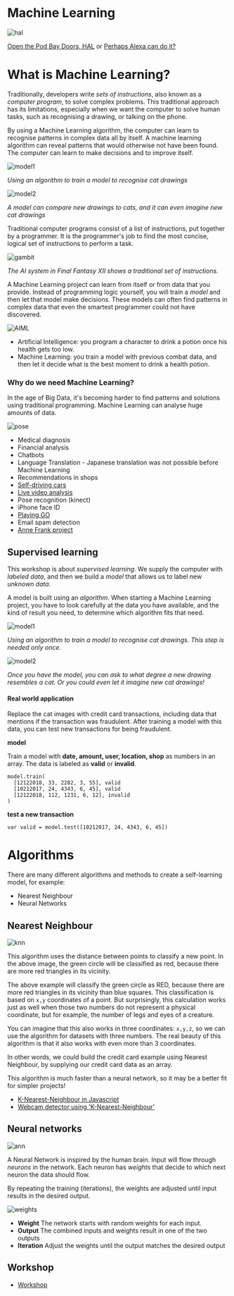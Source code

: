 # Machine Learning

![hal](../images/hal.png)

[Open the Pod Bay Doors, HAL](https://www.youtube.com/watch?v=ARJ8cAGm6JE) or [Perhaps Alexa can do it?](https://www.youtube.com/watch?v=OpFIW9WoH3E)


# <a name="introduction"></a>What is Machine Learning?

Traditionally, developers write *sets of instructions*, also known as a *computer program*, to solve complex problems. This traditional approach has its limitations, especially when we want the computer to solve human tasks, such as recognising a drawing, or talking on the phone.

By using a Machine Learning algorithm, the computer can learn to recognise patterns in complex data all by itself. A machine learning algorithm can reveal patterns that would otherwise not have been found. The computer can learn to make decisions and to improve itself.

![model1](../images/model1.png)

*Using an algorithm to train a model to recognise cat drawings*

![model2](../images/model2.png)

*A model can compare new drawings to cats, and it can even imagine new cat drawings*

Traditional computer programs consist of a list of instructions, put together by a programmer. It is the programmer's job to find the most concise, logical set of instructions to perform a task. 

![gambit](../images/logic.png)

*The AI system in Final Fantasy XII shows a traditional set of instructions.*

A Machine Learning project can learn from itself or from data that you provide. Instead of programming logic yourself, you will train a *model* and then let that model make decisions. These models can often find patterns in complex data that even the smartest programmer could not have discovered. 

![AIML](../images/aiml.png)

- Artificial Intelligence: you program a character to drink a potion once his health gets too low.
- Machine Learning: you train a model with previous combat data, and then let it decide what is the best moment to drink a health potion.

### Why do we need Machine Learning?

In the age of Big Data, it's becoming harder to find patterns and solutions using traditional programming. Machine Learning can analyse huge amounts of data.

![pose](../images/pose.png)

- Medical diagnosis
- Financial analysis 
- Chatbots
- Language Translation - Japanese translation was not possible before Machine Learning
- Recommendations in shops
- [Self-driving cars](https://youtu.be/tiwVMrTLUWg?t=538)
- [Live video analysis](https://youtu.be/MPU2HistivI)
- Pose recognition (kinect)
- iPhone face ID
- [Playing GO](https://deepmind.com/research/alphago/)
- Email spam detection
- [Anne Frank project](https://www.smithsonianmag.com/smart-news/investigators-are-using-big-data-analysis-find-out-who-betrayed-anne-frank-180965117/)

## Supervised learning

This workshop is about *supervised learning*. We supply the computer with *labeled data*, and then we build a *model* that allows us to label new *unknown data*.

A model is built using an *algorithm*. When starting a Machine Learning project, you have to look carefully at the data you have available, and the kind of result you need, to determine which algorithm fits that need.

![model1](../images/model1.png)

*Using an algorithm to train a model to recognise cat drawings. This step is needed only once.*

![model2](../images/model2.png)

*Once you have the model, you can ask to what degree a new drawing resembles a cat. Or you could even let it imagine new cat drawings!*

#### Real world application

Replace the cat images with credit card transactions, including data that mentions if the transaction was fraudulent. After training a model with this data, you can test new transactions for being fraudulent.

**model**

Train a model with **date, amount, user, location, shop** as numbers in an array. The data is labeled as **valid** or **invalid**.
```
model.train(
  [12122018, 33, 2282, 3, 55], valid
  [10212017, 24, 4343, 6, 45], valid
  [12122018, 112, 1231, 6, 12], invalid
)
```
**test a new transaction**
```
var valid = model.test([10212017, 24, 4343, 6, 45])
```

# Algorithms

There are many different algorithms and methods to create a self-learning model, for example:

- Nearest Neighbour
- Neural Networks

## Nearest Neighbour

![knn](../images/knn.png)

This algorithm uses the distance between points to classify a new point. In the above image, the green circle will be classified as red, because there are more red triangles in its vicinity.

The above example will classify the green circle as RED, because there are more red triangles in its vicinity than blue squares. This classification is based on `x,y` coordinates of a point. But surprisingly, this calculation works just as well when those two numbers do not represent a physical coordinate, but for example, the number of legs and eyes of a creature.

You can imagine that this also works in three coordinates: `x,y,z`, so we can use the algorithm for datasets with three numbers. The real beauty of this algorithm is that it also works with even more than 3 coordinates.

In other words, we could build the credit card example using Nearest Neighbour, by supplying our credit card data as an array.

This algorithm is much faster than a neural network, so it may be a better fit for simpler projects!

- [K-Nearest-Neighbour in Javascript](https://github.com/NathanEpstein/KNear)
- [Webcam detector using 'K-Nearest-Neighbour'](https://github.com/KokoDoko/webcam-detectotron)

## Neural networks

![ann](../images/ann_350.png)

A Neural Network is inspired by the human brain. Input will flow through *neurons* in the network. Each neuron has *weights* that decide to which next neuron the data should flow. 

By repeating the training (iterations), the weights are adjusted until input results in the desired output. 

![weights](../images/weights.png)

- **Weight** The network starts with random weights for each input.
- **Output** The combined inputs and weights result in one of the two outputs
- **Iteration** Adjust the weights until the output matches the desired output

## Workshop

- [Workshop](./workshop.md)